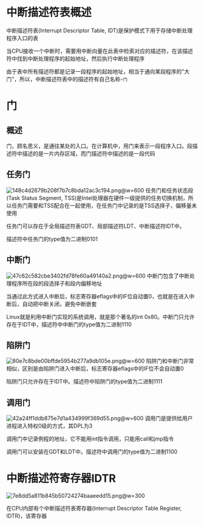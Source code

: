 # 中断描述符表概述
中断描述符表(Interrupt Descriptor Table, IDT)是保护模式下用于存储中断处理程序入口的表

当CPU接收一个中断时，需要用中断向量在此表中检索对应的描述符，在该描述符中找到中断处理程序的起始地址，然后执行中断处理程序

由于表中所有描述符都是记录一段程序的起始地址，相当于通向某段程序的"大门"，所以，中断描述符表中的描述符有自己名称-`门`


# 门
## 概述
门，顾名思义，是通往某处的入口。在计算机中，用门来表示一段程序入口。段描述符中描述的是一片内存区域，而门描述符中描述的是一段代码

## 任务门
![148c4d2679b208f7b7c8bda12ac3c194.png](evernotecid://95103871-7E20-47B6-A8DD-62C60FAB24B1/appyinxiangcom/15513169/ENResource/p14376)@w=600
任务门和任务状态段(Task Status Segment, TSS)是Intel处理器在硬件一级提供的任务切换机制，所以任务门需要和TSS配合在一起使用，在任务门中记录的是TSS选择子，偏移量未使用

任务门可以存在于全局描述符表GDT、局部描述符LDT、中断描述符IDT中。

描述符中任务门的type值为二进制0101

## 中断门
![47c62c582cbe3402fd78fe60a49140a2.png](evernotecid://95103871-7E20-47B6-A8DD-62C60FAB24B1/appyinxiangcom/15513169/ENResource/p14377)@w=600
中断门包含了中断处理程序所在段的段选择子和段内偏移地址

当通过此方式进入中断后，标志寄存器eflags中的IF位自动置0，也就是在进入中断后，自动把中断关闭，避免中断嵌套

Linux就是利用中断门实现的系统调用，就是那个著名的int 0x80。中断门只允许存在于IDT中，描述符中中断门的type值为二进制1110


## 陷阱门
![80e7c8bde00bffde5954b277a9db105e.png](evernotecid://95103871-7E20-47B6-A8DD-62C60FAB24B1/appyinxiangcom/15513169/ENResource/p14378)@w=600
陷阱门和中断门非常相似，区别是由陷阱门进入中断后，标志寄存器eflags中的IF位不会自动置0

陷阱门只允许存在于IDT中。描述符中陷阱门的type值为二进制1111

## 调用门
![42a24ff1ddb875e7d1a434999f369d55.png](evernotecid://95103871-7E20-47B6-A8DD-62C60FAB24B1/appyinxiangcom/15513169/ENResource/p14379)@w=600
调用门是提供给用户进程进入特权0级的方式，其DPL为3

调用门中记录例程的地址，它不能用int指令调用，只能用call和jmp指令

调用门可以安装在GDT和LDT中。描述符中调用门的type值为二进制1100

# 中断描述符寄存器IDTR
![7e8dd5a811b845b50724274baaeedd15.png](evernotecid://95103871-7E20-47B6-A8DD-62C60FAB24B1/appyinxiangcom/15513169/ENResource/p14380)@w=300

在CPU内部有个中断描述符表寄存器(Interrupt Descriptor Table Register, IDTR)，该寄存器

